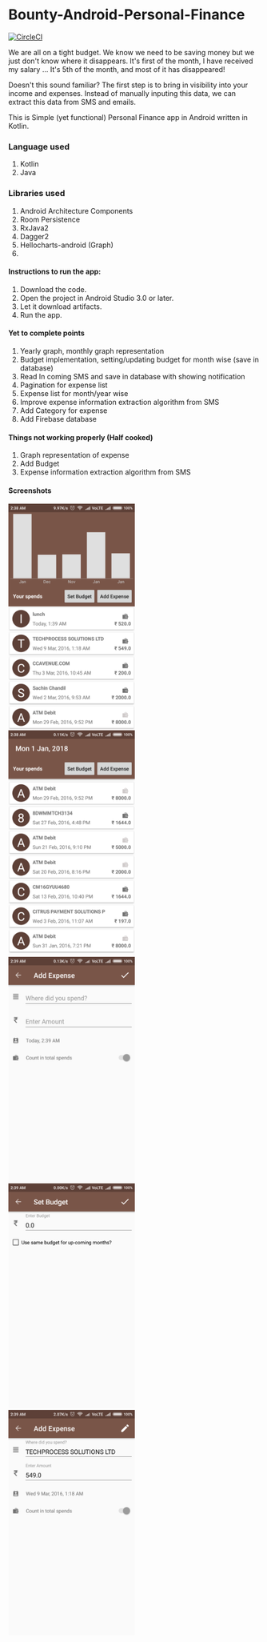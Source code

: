 Bounty-Android-Personal-Finance
===============================

[![CircleCI](https://circleci.com/gh/chandilsachin/Bounty-Android-Personal-Finance.svg?style=svg)](https://circleci.com/gh/chandilsachin/Bounty-Android-Personal-Finance)

We are all on a tight budget. We know we need to be saving money but we just don't know where it disappears. It's first of the month, I have received my salary ... It's 5th of the month, and most of it has disappeared!

Doesn't this sound familiar? The first step is to bring in visibility into your income and expenses. Instead of manually inputing this data, we can extract this data from SMS and emails.

This is Simple (yet functional) Personal Finance app in Android written in Kotlin. 

### Language used
1. Kotlin
1. Java

### Libraries used
1. Android Architecture Components
1. Room Persistence
1. RxJava2
1. Dagger2
1. Hellocharts-android (Graph)
1. 

#### Instructions to run the app:
1. Download the code.
1. Open the project in Android Studio 3.0 or later.
1. Let it download artifacts.
1. Run the app.


#### Yet to complete points
1. Yearly graph, monthly graph representation
1. Budget implementation, setting/updating budget for month wise (save in database)
1. Read In coming SMS and save in database with showing notification
1. Pagination for expense list
1. Expense list for month/year wise 
1. Improve expense information extraction algorithm from SMS
1. Add Category for expense
1. Add Firebase database

#### Things not working properly (Half cooked)
1. Graph representation of expense
1. Add Budget
1. Expense information extraction algorithm from SMS


#### Screenshots


<img height="450px" src="screenshots/1.png" />
<img height="450px" src="screenshots/2.png" />
<img height="450px" src="screenshots/3.png" />
<img height="450px" src="screenshots/4.png" />
<img height="450px" src="screenshots/5.png" />